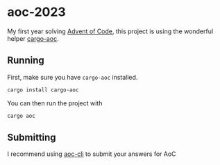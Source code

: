 # aoc-2023

My first year solving [Advent of Code](https://adventofcode.com), this project is using the wonderful helper [cargo-aoc](https://github.com/gobanos/cargo-aoc).

## Running

First, make sure you have `cargo-aoc` installed.

```bash
cargo install cargo-aoc
```

You can then run the project with

```bash
cargo aoc
```

## Submitting

I recommend using [aoc-cli](https://github.com/scarvalhojr/aoc-cli) to submit your answers for AoC